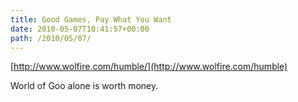 ```yaml
---
title: Good Games, Pay What You Want
date: 2010-05-07T10:41:57+00:00
path: /2010/05/07/
---
```

[http://www.wolfire.com/humble/](http://www.wolfire.com/humble)

World of Goo alone is worth money.